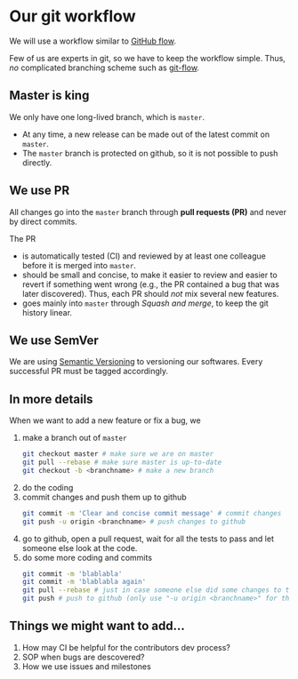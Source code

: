 # Our git workflow

We will use a workflow similar to [GitHub flow](https://guides.github.com/introduction/flow/).

Few of us are experts in git, so we have to keep the workflow simple.
Thus, *no* complicated branching scheme such as [git-flow](https://nvie.com/posts/a-successful-git-branching-model/).

## Master is king

We only have one long-lived branch, which is `master`.

- At any time, a new release can be made out of the latest commit on `master`.
- The `master` branch is protected on github, so it is not possible to push directly.

## We use PR

All changes go into the `master` branch through **pull requests (PR)** and never by direct commits.

The PR
- is automatically tested (CI) and reviewed by at least one colleague before it is merged into `master`.
- should be small and concise, to make it easier to review and easier to revert if something went wrong (e.g., the PR contained a bug that was later discovered). Thus, each PR should *not* mix several new features.
- goes mainly into `master` through *Squash and merge*, to keep the git history linear.

## We use SemVer

We are using [Semantic Versioning](https://semver.org/) to versioning our softwares. Every successful PR must be tagged accordingly.


## In more details

When we want to add a new feature or fix a bug, we

1. make a branch out of `master`
    ```sh
    git checkout master # make sure we are on master
    git pull --rebase # make sure master is up-to-date
    git checkout -b <branchname> # make a new branch
    ```
2. do the coding
3. commit changes and push them up to github
    ```sh
    git commit -m 'Clear and concise commit message' # commit changes
    git push -u origin <branchname> # push changes to github
    ```
4. go to github, open a pull request, wait for all the tests to pass and let someone else look at the code.
5. do some more coding and commits
    ```sh
    git commit -m 'blablabla'
    git commit -m 'blablabla again'
    git pull --rebase # just in case someone else did some changes to this branch
    git push # push to github (only use "-u origin <branchname>" for the first push)
    ```
    
## Things we might want to add...
1. How may CI be helpful for the contributors dev process?
1. SOP when bugs are descovered?
1. How we use issues and milestones

